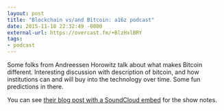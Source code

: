 ```yaml
---
layout: post
title: "Blockchain vs/and Bitcoin: a16z podcast"
date: 2015-11-18 22:32:49 -0800
external-url: https://overcast.fm/+BlzHxlBRY
tags:
- podcast
---
```


Some folks from Andreessen Horowitz talk about what makes Bitcoin
different. Interesting discussion with description of bitcoin, and how
institutions can and will buy into the technology over time. Some fun
predictions in there.

You can see [their blog post with a SoundCloud
embed](http://a16z.com/2015/11/11/blockchain-bitcoin-fintech/) for the show
notes.
